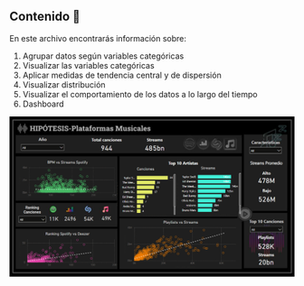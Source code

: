 ## Contenido :dart:

En este archivo encontrarás información sobre:

1. Agrupar datos según variables categóricas
2. Visualizar las variables categóricas
3. Aplicar medidas de tendencia central y de dispersión
4. Visualizar distribución
5. Visualizar el comportamiento de los datos a lo largo del tiempo
6. Dashboard


![](/Imagenes/Dashboard-hipotesis.png)
